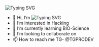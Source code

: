 ![Typing SVG](https://readme-typing-svg.herokuapp.com/?lines=welcome+To+FDBotz!;created+by+FDBotz+Admin+Mohammed+Fadil!;Enjoy!)

- 👋 Hi, I’m ![Typing SVG](https://readme-typing-svg.herokuapp.com/?lines=@FDBotz!)
- 👀 I’m interested in Hacking
- 🌱 I’m currently learning BIO-Science
- 💞️ I’m looking to collaborate on 
- 📫 How to reach me TG- @TGPRODEV

<!---
Fadilep/Fadilep is a ✨ special ✨ repository because its `README.md` (this file) appears on your GitHub profile.
You can click the Preview link to take a look at your changes.
--->
